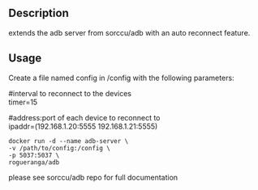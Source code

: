 ## Description
extends the adb server from sorccu/adb with an auto reconnect feature.

## Usage

Create a file named config in /config with the following parameters:

#interval to reconnect to the devices  
timer=15 

#address:port of each device to reconnect to  
ipaddr=(192.168.1.20:5555 192.168.1.21:5555) 


```
docker run -d --name adb-server \
-v /path/to/config:/config \
-p 5037:5037 \
rogueranga/adb
```


please see sorccu/adb repo for full documentation
